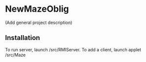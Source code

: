 # NewMazeOblig

(Add general project description)

## Installation

To run server, launch /src/RMIServer. To add a client, launch applet /src/Maze
